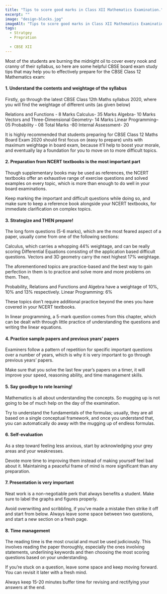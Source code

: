 ```yaml
---
title: "Tips to score good marks in Class XII Mathematics Examination."
excerpt: ""
image: "design-blocks.jpg"
imageAlt: "Tips to score good marks in Class XII Mathematics Examination."
tags:
  - Stratgey
  - Prepration
  
  - CBSE XII
---
```


Most of the students are burning the midnight oil to cover every nook and cranny of their syllabus, so here are some helpful CBSE board exam study tips that may help you to effectively prepare for the CBSE Class 12 Mathematics exam:

#### 1. Understand the contents and weightage of the syllabus

Firstly, go through the latest CBSE Class 12th Maths syllabus 2020, where you will find the weightage of different units (as given below)

Relations and Functions - 8 Marks
Calculus- 35 Marks
Algebra- 10 Marks
Vectors and Three-Dimensional Geometry- 14 Marks
Linear Programming– 05
Probability - 08
Total Marks -80
Internal Assessment- 20

It is highly recommended that students preparing for CBSE Class 12 Maths Board Exam 2020 should first focus on (easy to prepare) units with maximum weightage in board exam, because it’ll help to boost your morale, and eventually lay a foundation for you to move on to more difficult topics.

#### 2. Preparation from NCERT textbooks is the most important part

Though supplementary books may be used as references, the NCERT textbooks offer an exhaustive range of exercise questions and solved examples on every topic, which is more than enough to do well in your board examinations.

Keep marking the important and difficult questions while doing so, and make sure to keep a reference book alongside your NCERT textbooks, for immediate clarification on complex topics.

#### 3. Strategize and THEN prepare!

The long form questions (5-6 marks), which are the most feared aspect of a paper, usually come from one of the following sections:

Calculus, which carries a whopping 44% weightage, and can be really scoring
Differential Equations consisting of the application based difficult questions.
Vectors and 3D geometry carry the next highest 17% weightage.

The aforementioned topics are practice-based and the best way to gain perfection in them is to practice and solve more and more problems on them. Then,

Probability, Relations and Functions and Algebra have a weightage of 10%, 10% and 13% respectively.
Linear Programming: 6%

These topics don’t require additional practice beyond the ones you have covered in your NCERT textbooks.

In linear programming, a 5-mark question comes from this chapter, which can be dealt with through little practice of understanding the questions and writing the linear equations.


#### 4. Practice sample papers and previous years’ papers

Examiners follow a pattern of repetition for specific important questions over a number of years, which is why it is very important to go through previous years’ papers.

Make sure that you solve the last few year’s papers on a timer, it will improve your speed, reasoning ability, and time management skills.

#### 5. Say goodbye to rote learning!

Mathematics is all about understanding the concepts. So mugging up is not going to be of much help on the day of the examination.

Try to understand the fundamentals of the formulas; usually, they are all based on a single conceptual framework, and once you understand that, you can automatically do away with the mugging up of endless formulas.

#### 6. Self-evaluation

As a step toward feeling less anxious, start by acknowledging your grey areas and your weaknesses.

Devote more time to improving them instead of making yourself feel bad about it. Maintaining a peaceful frame of mind is more significant than any preparation.

#### 7. Presentation is very important

Neat work is a non-negotiable perk that always benefits a student. Make sure to label the graphs and figures properly.

Avoid overwriting and scribbling, if you’ve made a mistake then strike it off and start from below. Always leave some space between two questions, and start a new section on a fresh page.

#### 8. Time management

The reading time is the most crucial and must be used judiciously. This involves reading the paper thoroughly, especially the ones involving statements, underlining keywords and then choosing the most scoring questions based on your understanding.

If you’re stuck on a question, leave some space and keep moving forward. You can revisit it later with a fresh mind.

Always keep 15-20 minutes buffer time for revising and rectifying your answers at the end.
